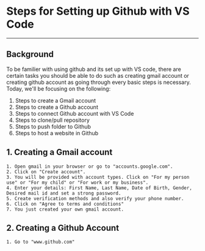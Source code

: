 # Steps for Setting up Github with VS Code
---

## Background

To be familier with using github and its set up with VS code, there are certain tasks you should be able to do such as creating gmail account or creating github account as going through every basic steps is necessary. Today, we'll be focusing on the following:
1. Steps to create a Gmail account
2. Steps to create a Github account
3. Steps to connect Github account with VS Code
4. Steps to clone/pull repository
5. Steps to push folder to Github
6. Steps to host a website in Github

## 1. Creating a Gmail account
    1. Open gmail in your browser or go to "accounts.google.com".
    2. Click on "Create account".
    3. You will be provided with account types. Click on "For my person use" or "For my child" or "For work or my business".
    4. Enter your details: First Name, Last Name, Date of Birth, Gender, Desired mail id and set a strong password.
    5. Create verification methods and also verify your phone number.
    6. Click on "Agree to terms and conditions"
    7. You just created your own gmail account.

## 2. Creating a Github Account 
    1. Go to "www.github.com"

